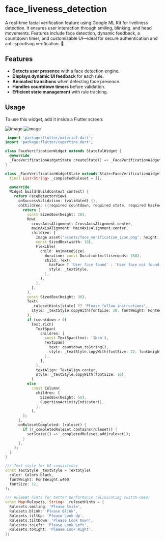 # face_liveness_detection

A real-time facial verification feature using Google ML Kit for liveliness detection. It ensures user interaction through smiling, blinking, and head movements. Features include face detection, dynamic feedback, a countdown timer, and customizable UI—ideal for secure authentication and anti-spoofisng verification. 🚀

## Features

- **Detects user presence** with a face detection engine.
- **Displays dynamic UI feedback** for each rule.
- **Animated transitions** when detecting face presence.
- **Handles countdown timers** before validation.
- **Efficient state management** with rule tracking.

## Usage

To use this widget, add it inside a Flutter screen:

![image](https://github.com/user-attachments/assets/eb0ca715-27f8-4aa5-9e23-fd11825e8960)
![image](https://github.com/user-attachments/assets/5f6729b3-8ec8-4d2a-b728-bcbb299379ae)

```dart
 import 'package:flutter/material.dart';
import 'package:flutter/cupertino.dart';

class FaceVerificationWidget extends StatefulWidget {
  @override
  _FaceVerificationWidgetState createState() => _FaceVerificationWidgetState();
}

class _FaceVerificationWidgetState extends State<FaceVerificationWidget> {
  final List<String> _completedRuleset = [];

  @override
  Widget build(BuildContext context) {
    return FaceDetectorView(
      onSuccessValidation: (validated) {},
      onChildren: ({required countdown, required state, required hasFace}) {
        return [
          const SizedBox(height: 20),
          Row(
            crossAxisAlignment: CrossAxisAlignment.center,
            mainAxisAlignment: MainAxisAlignment.center,
            children: [
              Image.asset('assets/face_verification_icon.png', height: 30, width: 30),
              const SizedBox(width: 10),
              Flexible(
                child: AnimatedSize(
                  duration: const Duration(milliseconds: 150),
                  child: Text(
                    hasFace ? 'User face found' : 'User face not found',
                    style: _textStyle,
                  ),
                ),
              ),
            ],
          ),
          const SizedBox(height: 30),
          Text(
            _rulesetHints[state] ?? 'Please follow instructions',
            style: _textStyle.copyWith(fontSize: 20, fontWeight: FontWeight.w600),
          ),
          if (countdown > 0)
            Text.rich(
              TextSpan(
                children: [
                  const TextSpan(text: 'IN\n'),
                  TextSpan(
                    text: countdown.toString(),
                    style: _textStyle.copyWith(fontSize: 22, fontWeight: FontWeight.w600),
                  ),
                ],
              ),
              textAlign: TextAlign.center,
              style: _textStyle.copyWith(fontSize: 16),
            )
          else
            const Column(
              children: [
                SizedBox(height: 50),
                CupertinoActivityIndicator(),
              ],
            ),
        ];
      },
      onRulesetCompleted: (ruleset) {
        if (!_completedRuleset.contains(ruleset)) {
          setState(() => _completedRuleset.add(ruleset));
        }
      },
    );
  }
}

/// Text style for UI consistency
const TextStyle _textStyle = TextStyle(
  color: Colors.black,
  fontWeight: FontWeight.w400,
  fontSize: 12,
);

/// Ruleset hints for better performance (eliminating switch-case)
const Map<Rulesets, String> _rulesetHints = {
  Rulesets.smiling: 'Please Smile',
  Rulesets.blink: 'Please Blink',
  Rulesets.tiltUp: 'Please Look Up',
  Rulesets.tiltDown: 'Please Look Down',
  Rulesets.toLeft: 'Please Look Left',
  Rulesets.toRight: 'Please Look Right',
};
```
